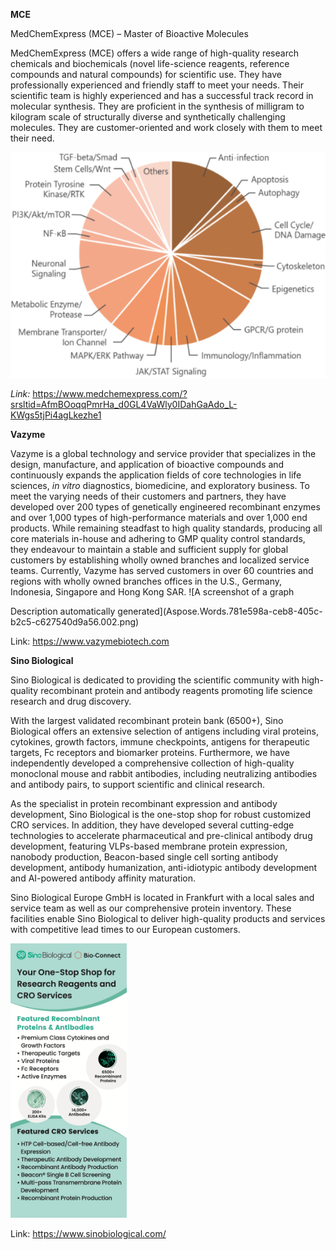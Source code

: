 ﻿**MCE**

MedChemExpress (MCE) – Master of Bioactive Molecules 

MedChemExpress (MCE) offers a wide range of high-quality research chemicals and biochemicals (novel life-science reagents, reference compounds and natural compounds) for scientific use. They have professionally experienced and friendly staff to meet your needs. Their scientific team is highly experienced and has a successful track record in molecular synthesis. They are proficient in the synthesis of milligram to kilogram scale of structurally diverse and synthetically challenging molecules. They are customer-oriented and work closely with them to meet their need.

![MedChem Express products from Cambridge Bioscience](Aspose.Words.781e598a-ceb8-405c-b2c5-c627540d9a56.001.png)


*Link:* <https://www.medchemexpress.com/?srsltid=AfmBOoqqPmrHa_d0GL4VaWly0IDahGaAdo_L-KWgs5tjPi4agLkezhe1>


**Vazyme** 

Vazyme is a global technology and service provider that specializes in the design, manufacture, and application of bioactive compounds and continuously expands the application fields of core technologies in life sciences, *in vitro* diagnostics, biomedicine, and exploratory business. To meet the varying needs of their customers and partners, they have developed over 200 types of genetically engineered recombinant enzymes and over 1,000 types of high-performance materials and over 1,000 end products. While remaining steadfast to high quality standards, producing all core materials in-house and adhering to GMP quality control standards, they endeavour to maintain a stable and sufficient supply for global customers by establishing wholly owned branches and localized service teams. Currently, Vazyme has served customers in over 60 countries and regions with wholly owned branches offices in the U.S., Germany, Indonesia, Singapore and Hong Kong SAR. ![A screenshot of a graph

Description automatically generated](Aspose.Words.781e598a-ceb8-405c-b2c5-c627540d9a56.002.png)


Link: <https://www.vazymebiotech.com>
















<a name="_hlk103771168"></a>**Sino Biological** 

Sino Biological is dedicated to providing the scientific community with high-quality recombinant protein and antibody reagents promoting life science research and drug discovery. 

With the largest validated recombinant protein bank (6500+), Sino Biological offers an extensive selection of antigens including viral proteins, cytokines, growth factors, immune checkpoints, antigens for therapeutic targets, Fc receptors and biomarker proteins. Furthermore, we have independently developed a comprehensive collection of high-quality monoclonal mouse and rabbit antibodies, including neutralizing antibodies and antibody pairs, to support scientific and clinical research.

As the specialist in protein recombinant expression and antibody development, Sino Biological is the one-stop shop for robust customized CRO services. In addition, they have developed several cutting-edge technologies to accelerate pharmaceutical and pre-clinical antibody drug development, featuring VLPs-based membrane protein expression, nanobody production, Beacon-based single cell sorting antibody development, antibody humanization, anti-idiotypic antibody development and AI-powered antibody affinity maturation. 

Sino Biological Europe GmbH is located in Frankfurt with a local sales and service team as well as our comprehensive protein inventory. These facilities enable Sino Biological to deliver high-quality products and services with competitive lead times to our European customers.

![](Aspose.Words.781e598a-ceb8-405c-b2c5-c627540d9a56.003.png)

Link: https://www.sinobiological.com/
